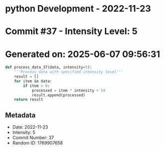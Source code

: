 ﻿# python Development - 2022-11-23
# Commit #37 - Intensity Level: 5
# Generated on: 2025-06-07 09:56:31
```python
def process_data_37(data, intensity=5):
    '''Process data with specified intensity level'''
    result = []
    for item in data:
        if item > 0:
            processed = item * intensity + 54
            result.append(processed)
    return result
```
## Metadata
- Date: 2022-11-23
- Intensity: 5
- Commit Number: 37
- Random ID: 1769907658
